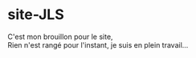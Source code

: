 # site-JLS
C'est mon brouillon pour le site, <br>
Rien n'est rangé pour l'instant, je suis en plein travail...

